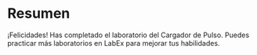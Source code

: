 # Resumen

¡Felicidades! Has completado el laboratorio del Cargador de Pulso. Puedes practicar más laboratorios en LabEx para mejorar tus habilidades.
